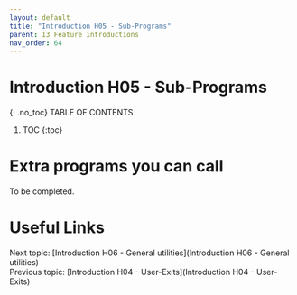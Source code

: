 ```yaml
---
layout: default
title: "Introduction H05 - Sub-Programs"
parent: 13 Feature introductions
nav_order: 64
---
```


# Introduction H05 - Sub-Programs
{: .no_toc}
TABLE OF CONTENTS 
1. TOC
{:toc}  

# Extra programs you can call
To be completed.  
  


# Useful Links
Next topic: [Introduction H06 - General utilities](Introduction H06 - General utilities)  
Previous topic: [Introduction H04 - User-Exits](Introduction H04 - User-Exits)  


